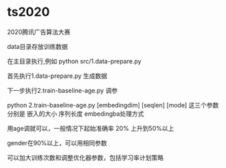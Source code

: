 # ts2020
2020腾讯广告算法大赛


data目录存放训练数据

在主目录执行,例如 python src/1.data-prepare.py

首先执行1.data-prepare.py 生成数据

下一步执行2.train-baseline-age.py 调参

python 2.train-baseline-age.py [embedingdim] [seqlen] [mode]
这三个参数分别是 嵌入的大小 序列长度 embedingba处理方式

用age调就可以，一般情况下起始准确率 20% 上升到50%以上

gender在90%以上，可以用相同参数

可以加大训练次数和调整优化器参数，包括学习率计划策略